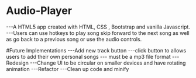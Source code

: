# Audio-Player
---A HTML5 app created with HTML, CSS , Bootstrap and vanilla Javascript.
---Users can use hotkeys to play song skip forward to the next song as well as go back to a previous song or use the audio controls.

#Future Implementations
---Add new track button
  ---click button to allows users to add their own personal songs
  --- must be a mp3 file format
---Redesign
  ---Change UI to be circular on smaller devices and have rotating animation
---Refactor
  ---Clean up code and minify
